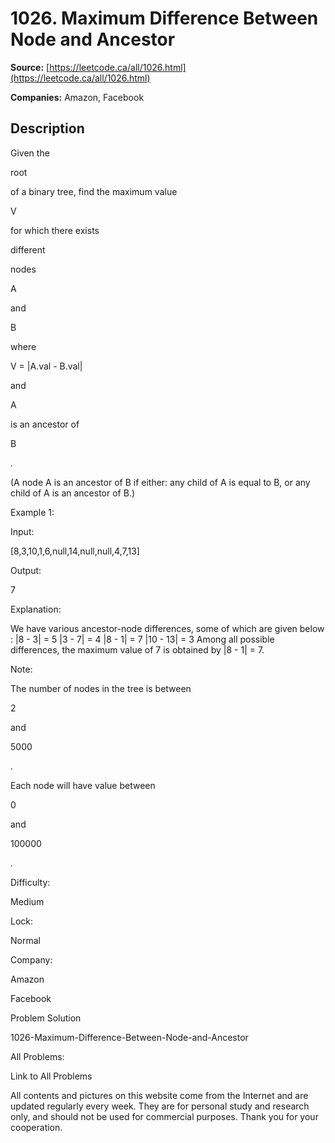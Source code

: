 # 1026. Maximum Difference Between Node and Ancestor

**Source:** [https://leetcode.ca/all/1026.html](https://leetcode.ca/all/1026.html)

**Companies:** Amazon, Facebook

## Description

Given the

root

of a binary tree, find the maximum value

V

for which
        there exists

different

nodes

A

and

B

where

V
            = |A.val - B.val|

and

A

is an ancestor of

B

.

(A node A is an ancestor of B if either: any child of A is equal to B, or any child of A is
        an ancestor of B.)

Example 1:

Input:

[8,3,10,1,6,null,14,null,null,4,7,13]

Output:

7

Explanation:

We have various ancestor-node differences, some of which are given below :
|8 - 3| = 5
|3 - 7| = 4
|8 - 1| = 7
|10 - 13| = 3
Among all possible differences, the maximum value of 7 is obtained by |8 - 1| = 7.

Note:

The number of nodes in the tree is between

2

and

5000

.

Each node will have value between

0

and

100000

.

Difficulty:

Medium

Lock:

Normal

Company:

Amazon

Facebook

Problem Solution

1026-Maximum-Difference-Between-Node-and-Ancestor

All Problems:

Link to All Problems

All contents and pictures on this website come from the Internet and are updated regularly every week. They are for personal study and research only, and should not be used for commercial purposes. Thank you for your cooperation.

